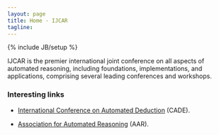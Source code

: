 ```yaml
---
layout: page
title: Home - IJCAR
tagline: 
---
```

{% include JB/setup %}

IJCAR is the premier international joint conference on all aspects of automated reasoning, including foundations, implementations, and applications, comprising several leading conferences and workshops.

### Interesting links

- [International Conference on Automated Deduction](https://mystelven.github.io/CADE-website/) (CADE). 

- [Association for Automated Reasoning](https://mystelven.github.io/Association-Automated-Reasoning/) (AAR).